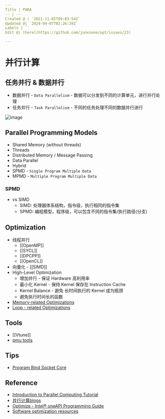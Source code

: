 ```yaml
---
Title | PARA
-- | --
Created @ | `2021-11-05T09:03:54Z`
Updated @| `2024-04-07T02:26:39Z`
Labels | ``
Edit @| [here](https://github.com/junxnone/opt/issues/23)

---
```

# 并行计算

## 任务并行 & 数据并行
- 数据并行 - `Data Parallelism` - 数据可以分发到不同的计算单元，进行并行处理
- 任务并行 - `Task Parallelism` - 不同的任务处理不同的数据并行进行


![image](https://user-images.githubusercontent.com/2216970/223355141-bf94f20b-9acc-4afc-b4ee-bce5990a2f65.png)


## Parallel Programming Models
- Shared Memory (without threads)
- Threads
- Distributed Memory / Message Passing
- Data Parallel
- Hybrid
- SPMD - `Single Program Multiple Data`
- MPMD - `Multiple Program Multiple Data`

### SPMD
- vs SIMD
  - SIMD: 处理器体系结构，指令级，执行相同的指令集
  - SPMD: 编程模型，程序级，可以包含不同的指令集/执行路径(分支)


## Optimization

- 线程并行
  - [[OpenMP]]
  - [[SYCL]]
  - [[DPCPP]]
  - [[OpenCL]]
- 向量化 - [[SIMD]]
- High-Level Optimization
  - 增加并行 - 保证 Hardware 高利用率
  - 最小化 Kernel - 保持 Kernel  保存在 Instruction Cache
  - Kernel Balance - 避免 长时间执行的 Kernel 成为瓶颈
  - 避免执行时间长的函数
- [Memory-related Optimizations](/Memory_Optimizations)
- [Loop - related Optimizations](/Loop_Optimizations)



## Tools
- [[Vtune]]
- [pmu tools](https://github.com/andikleen/pmu-tools)

## Tips
- [Program Bind Socket Core](/Program_Bind_Socket_Core)


## Reference

- [Introduction to Parallel Computing Tutorial](https://hpc.llnl.gov/training/tutorials/introduction-parallel-computing-tutorial)
- [并行计算blogs](http://parallel.zhangjikai.com/)
- [Optimize - Intel® oneAPI Programming Guide](https://www.intel.com/content/www/us/en/develop/documentation/oneapi-programming-guide/top/software-development-process/performance-tuning-cycle/optimize.html)
- [Software optimization resources](https://www.agner.org/optimize/)


